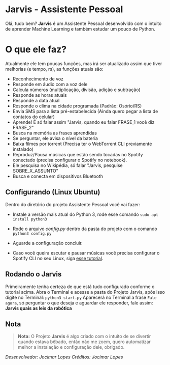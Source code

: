 # Jarvis - Assistente Pessoal

Olá, tudo bem? **Jarvis** é um Assistente Pessoal desenvolvido com o intuito de aprender Machine Learning e também estudar um pouco de Python.

# O que ele faz?

Atualmente ele tem poucas funções, mas irá ser atualizado assim que tiver melhorias (e tempo, rs), as funções atuais são:
- Reconhecimento de voz
- Responde em áudio com a voz dele
- Calcula números (multiplicação, divisão, adição e subtração)
- Responde as horas atuais
- Responde a data atual
- Responde o clima na cidade programada (Padrão: Osório/RS)
- Envia SMS para a lista pré-estabelecida (Ainda quero pegar a lista de contatos do celular)
- Aprende! É só falar assim "Jarvis, quando eu falar FRASE_1 você diz FRASE_2"
- Busca na memória as frases aprendidas
- Se perguntar, ele avisa o nível da bateria
- Baixa filmes por torrent (Precisa ter o WebTorrent CLI previamente instalado)
- Reproduz/Pausa músicas que estão sendo tocadas no Spotify conectado (precisa configurar o Spotify no notebook).
- Ele pesquisa no Wikipédia, só falar "Jarvis, pesquise SOBRE_X_ASSUNTO"
- Busca e conecta em dispositivos Bluetooth

## Configurando (Linux Ubuntu)

Dentro do diretório do projeto Assistente Pessoal você vai fazer:
- Instale a versão mais atual do Python 3, rode esse comando `sudo apt install python3`
- Rode o arquivo *config.py* dentro da pasta do projeto com o comando `python3 config.py`
- Aguarde a configuração concluir.

- Caso você queira escutar e pausar músicas você precisa configurar o Spotify CLI no seu Linux, siga [esse tutorial](https://pypi.org/project/spotify-cli/).


## Rodando o Jarvis 
Primeiramente tenha certeza de que está tudo configurado conforme o tutorial acima.
Abra o Terminal e acesse a pasta do Projeto Jarvis, após isso digite no Terminal:
`python3 start.py`
Aparecerá no Terminal a frase `Fale agora`, só perguntar o que deseja e aguardar ele responder, fale assim:
**Jarvis quais as leis da robótica**

## Nota


> **Nota:** O Projeto **Jarvis** é algo criado com o intuito de se divertir quando estava bêbado, então não me zoem, quero automatizar melhor a instalação e configuração dele, obrigado.

*Desenvolvedor: Jocimar Lopes
Créditos: Jocimar Lopes*
